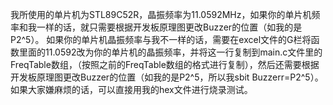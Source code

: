 我所使用的单片机为STL89C52R，晶振频率为11.0592MHz，如果你的单片机频率和我一样的话，就只需要根据开发板原理图更改Buzzer的位置（如我的是P2^5）。
如果你的单片机晶振频率与我不一样的话，需要在excel文件的G栏将函数里面的11.0592改为你的单片机的晶振频率，并将这一行复制到main.c文件里的FreqTable数组，（按照之前的FreqTable数组的格式进行复制），然后还需要根据开发板原理图更改Buzzer的位置（如我的是P2^5，所以我sbit Buzzerr=P2^5）。
如果大家嫌麻烦的话，可以直接用我的hex文件进行烧录测试。
